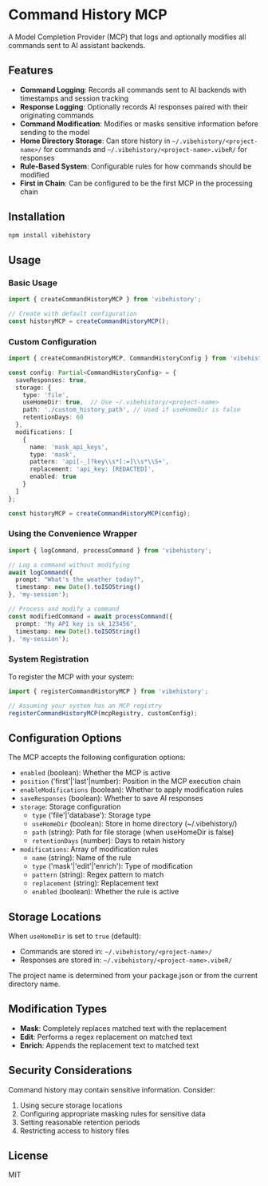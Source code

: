 # Command History MCP

A Model Completion Provider (MCP) that logs and optionally modifies all commands sent to AI assistant backends.

## Features

- **Command Logging**: Records all commands sent to AI backends with timestamps and session tracking
- **Response Logging**: Optionally records AI responses paired with their originating commands
- **Command Modification**: Modifies or masks sensitive information before sending to the model
- **Home Directory Storage**: Can store history in `~/.vibehistory/<project-name>/` for commands and `~/.vibehistory/<project-name>.vibeR/` for responses
- **Rule-Based System**: Configurable rules for how commands should be modified
- **First in Chain**: Can be configured to be the first MCP in the processing chain

## Installation

```bash
npm install vibehistory
```

## Usage

### Basic Usage

```typescript
import { createCommandHistoryMCP } from 'vibehistory';

// Create with default configuration
const historyMCP = createCommandHistoryMCP();
```

### Custom Configuration

```typescript
import { createCommandHistoryMCP, CommandHistoryConfig } from 'vibehistory';

const config: Partial<CommandHistoryConfig> = {
  saveResponses: true,
  storage: {
    type: 'file',
    useHomeDir: true,  // Use ~/.vibehistory/<project-name>
    path: './custom_history_path', // Used if useHomeDir is false
    retentionDays: 60
  },
  modifications: [
    {
      name: 'mask_api_keys',
      type: 'mask',
      pattern: 'api[-_]?key\\s*[:=]\\s*\\S+',
      replacement: 'api_key: [REDACTED]',
      enabled: true
    }
  ]
};

const historyMCP = createCommandHistoryMCP(config);
```

### Using the Convenience Wrapper

```typescript
import { logCommand, processCommand } from 'vibehistory';

// Log a command without modifying
await logCommand({
  prompt: "What's the weather today?",
  timestamp: new Date().toISOString()
}, 'my-session');

// Process and modify a command
const modifiedCommand = await processCommand({
  prompt: "My API key is sk_123456",
  timestamp: new Date().toISOString()
}, 'my-session');
```

### System Registration

To register the MCP with your system:

```typescript
import { registerCommandHistoryMCP } from 'vibehistory';

// Assuming your system has an MCP registry
registerCommandHistoryMCP(mcpRegistry, customConfig);
```

## Configuration Options

The MCP accepts the following configuration options:

- `enabled` (boolean): Whether the MCP is active
- `position` ('first'|'last'|number): Position in the MCP execution chain
- `enableModifications` (boolean): Whether to apply modification rules
- `saveResponses` (boolean): Whether to save AI responses
- `storage`: Storage configuration
  - `type` ('file'|'database'): Storage type
  - `useHomeDir` (boolean): Store in home directory (~/.vibehistory/)
  - `path` (string): Path for file storage (when useHomeDir is false)
  - `retentionDays` (number): Days to retain history
- `modifications`: Array of modification rules
  - `name` (string): Name of the rule
  - `type` ('mask'|'edit'|'enrich'): Type of modification
  - `pattern` (string): Regex pattern to match
  - `replacement` (string): Replacement text
  - `enabled` (boolean): Whether the rule is active

## Storage Locations

When `useHomeDir` is set to `true` (default):

- Commands are stored in: `~/.vibehistory/<project-name>/`
- Responses are stored in: `~/.vibehistory/<project-name>.vibeR/`

The project name is determined from your package.json or from the current directory name.

## Modification Types

- **Mask**: Completely replaces matched text with the replacement
- **Edit**: Performs a regex replacement on matched text
- **Enrich**: Appends the replacement text to matched text

## Security Considerations

Command history may contain sensitive information. Consider:

1. Using secure storage locations
2. Configuring appropriate masking rules for sensitive data
3. Setting reasonable retention periods
4. Restricting access to history files

## License

MIT 